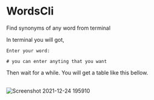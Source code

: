 # WordsCli

Find synonyms of any word from terminal

In terminal you will got,

```
Enter your word:

# you can enter anyting that you want

```

Then wait for a while. You will get a table like this bellow. <br> <br>

![Screenshot 2021-12-24 195910](https://user-images.githubusercontent.com/37630292/147357680-62d2cd5f-3dbd-407e-aae5-958082b82e3f.png)

